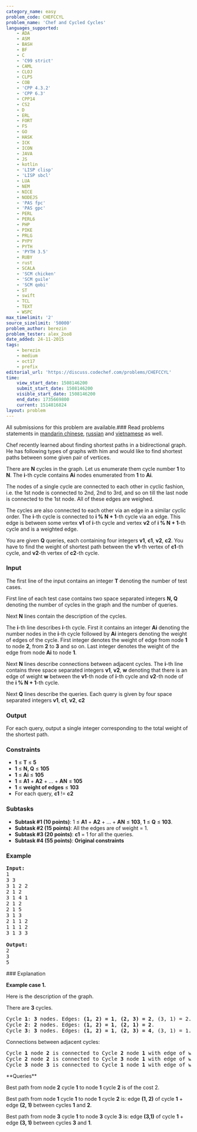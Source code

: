 ```yaml
---
category_name: easy
problem_code: CHEFCCYL
problem_name: 'Chef and Cycled Cycles'
languages_supported:
    - ADA
    - ASM
    - BASH
    - BF
    - C
    - 'C99 strict'
    - CAML
    - CLOJ
    - CLPS
    - COB
    - 'CPP 4.3.2'
    - 'CPP 6.3'
    - CPP14
    - CS2
    - D
    - ERL
    - FORT
    - FS
    - GO
    - HASK
    - ICK
    - ICON
    - JAVA
    - JS
    - kotlin
    - 'LISP clisp'
    - 'LISP sbcl'
    - LUA
    - NEM
    - NICE
    - NODEJS
    - 'PAS fpc'
    - 'PAS gpc'
    - PERL
    - PERL6
    - PHP
    - PIKE
    - PRLG
    - PYPY
    - PYTH
    - 'PYTH 3.5'
    - RUBY
    - rust
    - SCALA
    - 'SCM chicken'
    - 'SCM guile'
    - 'SCM qobi'
    - ST
    - swift
    - TCL
    - TEXT
    - WSPC
max_timelimit: '2'
source_sizelimit: '50000'
problem_author: berezin
problem_tester: alex_2oo8
date_added: 24-11-2015
tags:
    - berezin
    - medium
    - oct17
    - prefix
editorial_url: 'https://discuss.codechef.com/problems/CHEFCCYL'
time:
    view_start_date: 1508146200
    submit_start_date: 1508146200
    visible_start_date: 1508146200
    end_date: 1735669800
    current: 1514816824
layout: problem
---
```

All submissions for this problem are available.### Read problems statements in [mandarin chinese](http://www.codechef.com/download/translated/OCT17/mandarin/CHEFCCYL.pdf), [russian](http://www.codechef.com/download/translated/OCT17/russian/CHEFCCYL.pdf) and [vietnamese](http://www.codechef.com/download/translated/OCT17/vietnamese/CHEFCCYL.pdf) as well.

Chef recently learned about finding shortest paths in a bidirectional graph. He has following types of graphs with him and would like to find shortest paths between some given pair of vertices.

There are **N** cycles in the graph. Let us enumerate them cycle number **1** to **N**. The **i**-th cycle contains **Ai** nodes enumerated from **1** to **Ai**.

The nodes of a single cycle are connected to each other in cyclic fashion, i.e. the 1st node is connected to 2nd, 2nd to 3rd, and so on till the last node is connected to the 1st node. All of these edges are weighed.

The cycles are also connected to each other via an edge in a similar cyclic order. The **i**-th cycle is connected to **i % N + 1**-th cycle via an edge. This edge is between some vertex **v1** of **i**-th cycle and vertex **v2** of **i % N + 1**-th cycle and is a weighted edge.

You are given **Q** queries, each containing four integers **v1**, **c1**, **v2**, **c2**. You have to find the weight of shortest path between the **v1**-th vertex of **c1**-th cycle, and **v2**-th vertex of **c2**-th cycle.

### Input

The first line of the input contains an integer **T** denoting the number of test cases.

First line of each test case contains two space separated integers **N, Q** denoting the number of cycles in the graph and the number of queries.

Next **N** lines contain the description of the cycles.

The **i**-th line describes **i**-th cycle. First it contains an integer **Ai** denoting the number nodes in the **i**-th cycle followed by **Ai** integers denoting the weight of edges of the cycle. First integer denotes the weight of edge from node **1** to node **2**, from **2** to **3** and so on. Last integer denotes the weight of the edge from node **Ai** to node **1**.

Next **N** lines describe connections between adjacent cycles. The **i**-th line contains three space separated integers **v1**, **v2**, **w** denoting that there is an edge of weight **w** between the **v1**-th node of **i**-th cycle and **v2**-th node of the **i % N + 1**-th cycle.

Next **Q** lines describe the queries. Each query is given by four space separated integers **v1**, **c1**, **v2**, **c2**

### Output

For each query, output a single integer corresponding to the total weight of the shortest path.

### Constraints

- **1** ≤ **T** ≤ **5**
- **1** ≤ **N, Q** ≤ **105**
- **1** ≤ **Ai** ≤ **105**
- **1** ≤ **A1** + **A2** + ... + **AN** ≤ **105**
- **1** ≤ **weight of edges** ≤ **103**
- For each query, **c1** != **c2**

### Subtasks

- **Subtask #1 (10 points)**: 1 ≤ **A1** + **A2** + ... + **AN** ≤ **103**, **1** ≤ **Q** ≤ **103**.
- **Subtask #2 (15 points)**: All the edges are of weight = 1.
- **Subtask #3 (20 points)**: **c1** = 1 for all the queries.
- **Subtask #4 (55 points)**: **Original constraints**

### Example

<pre><b>Input:</b>
1
3 3
3 1 2 2
2 1 2
3 1 4 1
2 1 2
2 1 5
3 1 3
2 1 1 2
1 1 1 2
3 1 3 3

<b>Output:</b>
2
3
5
</pre>### Explanation

**Example case 1.**

Here is the description of the graph.

There are **3** cycles.

<pre>
Cycle <b>1</b>: <b>3</b> nodes. Edges: <b>(1, 2) = 1</b>, <b>(2, 3) = 2</b>, (3, 1) = 2.
Cycle <b>2</b>: <b>2</b> nodes. Edges: <b>(1, 2) = 1</b>, <b>(2, 1) = 2</b>.
Cycle <b>3</b>: <b>3</b> nodes. Edges: <b>(1, 2) = 1</b>, <b>(2, 3) = 4</b>, (3, 1) = 1.
</pre>Connections between adjacent cycles:

<pre>
Cycle <b>1</b> node <b>2</b> is connected to Cycle <b>2</b> node <b>1</b> with edge of weight <b>2</b>. 
Cycle <b>2</b> node <b>2</b> is connected to Cycle <b>3</b> node <b>1</b> with edge of weight <b>5</b>.
Cycle <b>3</b> node <b>3</b> is connected to Cycle <b>1</b> node <b>1</b> with edge of weight <b>3</b>.
</pre>**Queries**

Best path from node **2** cycle **1** to node **1** cycle **2** is of the cost 2.

Best path from node **1** cycle **1** to node **1** cycle **2** is: edge **(1, 2)** of cycle **1** + edge **(2, 1)** between cycles **1** and **2**.

Best path from node **3** cycle **1** to node **3** cycle **3** is: edge **(3,1)** of cycle **1** + edge **(3, 1)** between cycles **3** and **1**.
